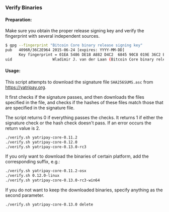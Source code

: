 ### Verify Binaries

#### Preparation:

Make sure you obtain the proper release signing key and verify the fingerprint with several independent sources.

```sh
$ gpg --fingerprint "Bitcoin Core binary release signing key"
pub   4096R/36C2E964 2015-06-24 [expires: YYYY-MM-DD]
      Key fingerprint = 01EA 5486 DE18 A882 D4C2  6845 90C8 019E 36C2 E964
uid                  Wladimir J. van der Laan (Bitcoin Core binary release signing key) <laanwj@gmail.com>
```

#### Usage:

This script attempts to download the signature file `SHA256SUMS.asc` from https://yatripay.org.

It first checks if the signature passes, and then downloads the files specified in the file, and checks if the hashes of these files match those that are specified in the signature file.

The script returns 0 if everything passes the checks. It returns 1 if either the signature check or the hash check doesn't pass. If an error occurs the return value is 2.


```sh
./verify.sh yatripay-core-0.11.2
./verify.sh yatripay-core-0.12.0
./verify.sh yatripay-core-0.13.0-rc3
```

If you only want to download the binaries of certain platform, add the corresponding suffix, e.g.:

```sh
./verify.sh yatripay-core-0.11.2-osx
./verify.sh 0.12.0-linux
./verify.sh yatripay-core-0.13.0-rc3-win64
```

If you do not want to keep the downloaded binaries, specify anything as the second parameter.

```sh
./verify.sh yatripay-core-0.13.0 delete
```
